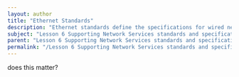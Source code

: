 ```yaml
---
layout: author
title: "Ethernet Standards"
description: "Ethernet standards define the specifications for wired networking technology used to connect devices within a local area network (LAN). This includes standards for various types of Ethernet, such as 10BASE-T (10 Mbps), 100BASE-TX (100 Mbps), and 1000BASE-T (1 Gbps), as well as newer standards like 10GBASE-T and higher. These standards define aspects such as transmission speed, cable type, and maximum distance, ensuring compatibility and performance across different networking equipment."
subject: "Lesson 6 Supporting Network Services standards and specifications"
parent: "Lesson 6 Supporting Network Services standards and specifications"
permalink: "/Lesson 6 Supporting Network Services standards and specifications/Ethernet Standards/"
---
```


does this matter?

